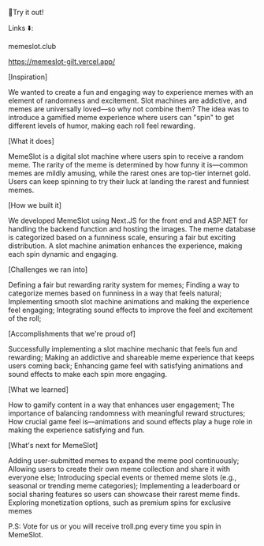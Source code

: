 👀Try it out!

Links ⬇️:

memeslot.club

https://memeslot-gilt.vercel.app/

[Inspiration]

We wanted to create a fun and engaging way to experience memes with an element of randomness and excitement. Slot machines are addictive, and memes are universally loved—so why not combine them? The idea was to introduce a gamified meme experience where users can "spin" to get different levels of humor, making each roll feel rewarding.

[What it does]

MemeSlot is a digital slot machine where users spin to receive a random meme. The rarity of the meme is determined by how funny it is—common memes are mildly amusing, while the rarest ones are top-tier internet gold. Users can keep spinning to try their luck at landing the rarest and funniest memes.

[How we built it]

We developed MemeSlot using Next.JS for the front end and ASP.NET for handling the backend function and hosting the images. The meme database is categorized based on a funniness scale, ensuring a fair but exciting distribution. A slot machine animation enhances the experience, making each spin dynamic and engaging.

[Challenges we ran into]

Defining a fair but rewarding rarity system for memes;
Finding a way to categorize memes based on funniness in a way that feels natural;
Implementing smooth slot machine animations and making the experience feel engaging;
Integrating sound effects to improve the feel and excitement of the roll;

[Accomplishments that we're proud of]

Successfully implementing a slot machine mechanic that feels fun and rewarding;
Making an addictive and shareable meme experience that keeps users coming back;
Enhancing game feel with satisfying animations and sound effects to make each spin more engaging.

[What we learned]

How to gamify content in a way that enhances user engagement;
The importance of balancing randomness with meaningful reward structures;
How crucial game feel is—animations and sound effects play a huge role in making the experience satisfying and fun.

[What's next for MemeSlot]

Adding user-submitted memes to expand the meme pool continuously;
Allowing users to create their own meme collection and share it with everyone else;
Introducing special events or themed meme slots (e.g., seasonal or trending meme categories);
Implementing a leaderboard or social sharing features so users can showcase their rarest meme finds.
Exploring monetization options, such as premium spins for exclusive memes


P.S: Vote for us or you will receive troll.png every time you spin in MemeSlot.
